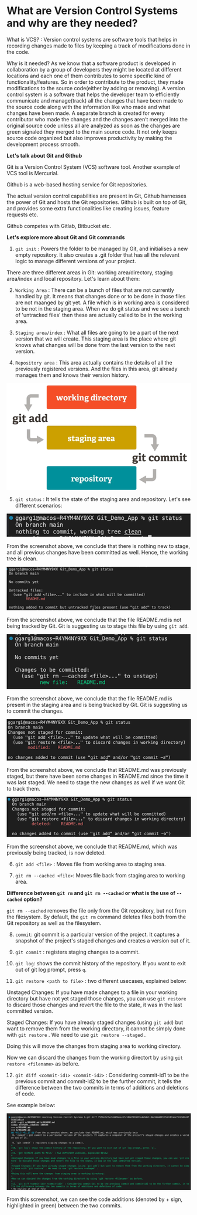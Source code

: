 # What are Version Control Systems and why are they needed? #

What is VCS? : Version control systems are software tools that helps in recording changes made to files by keeping a track of modifications done in the code. 

Why is it needed? As we know that a software product is developed in collaboration by a group of developers they might be located at different locations and each one of them contributes to some specific kind of functionality/features. So in order to contribute to the product, they made modifications to the source code(either by adding or removing). A version control system is a software that helps the developer team to efficiently communicate and manage(track) all the changes that have been made to the source code along with the information like who made and what changes have been made. A separate branch is created for every contributor who made the changes and the changes aren’t merged into the original source code unless all are analyzed as soon as the changes are green signaled they merged to the main source code. It not only keeps source code organized but also improves productivity by making the development process smooth.

**Let's talk about Git and Github**

Git is a Version Control System (VCS) software tool. Another example of VCS tool is Mercurial.

Github is a web-based hosting service for Git repositories.

The actual version control capabilities are present in Git, Github harnesses the power of Git and hosts the Git repositories. Github is built on top of Git, and provides some extra functionalities like creating issues, feature requests etc.

Github competes with Gitlab, Bitbucket etc.

**Let's explore more about Git and Git commands**

1. `git init` : Powers the folder to be managed by Git, and initialises a new empty repository. It also creates a .git folder that has all the relevant logic to manage different versions of your project.

There are three different areas in Git: working area/directory, staging area/index and local repository. Let's learn about them:

2. `Working Area` : There can be a bunch of files that are not currently handled by git. It means that changes done or to be done in those files are not maanged by git yet. A file which is in working area is considered to be not in the staging area. When we do git status and we see a bunch of 'untracked files' then these are actually called to be in the working area.

3. `Staging area/index` : What all files are going to be a part of the next version that we will create. This staging area is the place where git knows what changes will be done from the last version to the next version.

4. `Repository area` : This area actually contains the details of all the previously registered versions. And the files in this area, git already manages them and knows their version history.

![Git-diagram](./Git-diagram.png)

5. `git status` : It tells the state of the staging area and repository. Let's see different scenarios:

![Git-status-working-tree-clean](./Git-status-working-tree-clean.png)

From the screenshot above, we conclude that there is nothing new to stage, and all previous changes have been committed as well. Hence, the working tree is clean.

![Git-untracked-files](./Git-untracked-files.png)

From the screenshot above, we conclude that the file README.md is not being tracked by Git. Git is suggesting us to stage this file by using `git add`.

![Git-status-changes-to-be-committed](./Git-status-changes-to-be-committed.png)

From the screenshot above, we conclude that the file README.md is present in the staging area and is being tracked by Git. Git is suggesting us to commit the changes.

![Git-status-modified](./Git-status-modified.png)

From the screenshot above, we conclude that README.md was previously staged, but there have been some changes in README.md since the time it was last staged. We need to stage the new changes as well if we want Git to track them.

![Git-status-deleted](./Git-status-deleted.png)

From the screenshot above, we conclude that README.md, which was previously being tracked, is now deleted.

6. `git add <file>` : Moves file from working area to staging area.

7. `git rm --cached <file>`: Moves file back from staging area to working area.

**Difference between `git rm` and `git rm --cached` or what is the use of `--cached` option?** 

`git rm --cached` removes the file only from the Git repository, but not from the filesystem. By default, the `git rm` command deletes files both from the Git repository as well as the filesystem.

8. `commit`: git commit is a particular version of the project. It captures a snapshot of the project's staged changes and creates a version out of it.

9. `git commit` : registers staging changes to a commit. 

10. `git log`: shows the commit history of the repository. If you want to exit out of git log prompt, press `q`.

11. `git restore <path to file>` : two different usecases, explained below:

Unstaged Changes: If you have made changes to a file in your working directory but have not yet staged those changes, you can use `git restore` to discard those changes and revert the file to the state, it was in the last committed version.

Staged Changes: If you have already staged changes (using `git add`) but want to remove them from the working directory, it cannot be simply done with `git restore` . We need to use `git restore --staged` .

Doing this will move the changes from staging area to working directory.

Now we can discard the changes from the working directort by using `git restore <filename>` as before.

12. `git diff <commit-id1> <commit-id2>` : Considering commit-id1 to be the previous commit and commit-id2 to be the further commit, it tells the difference between the two commits in terms of additions and deletions of code.

See example below:

![Git-diff](./Git-diff.png)

From this screenshot, we can see the code additions (denoted by + sign, highlighted in green) between the two commits.